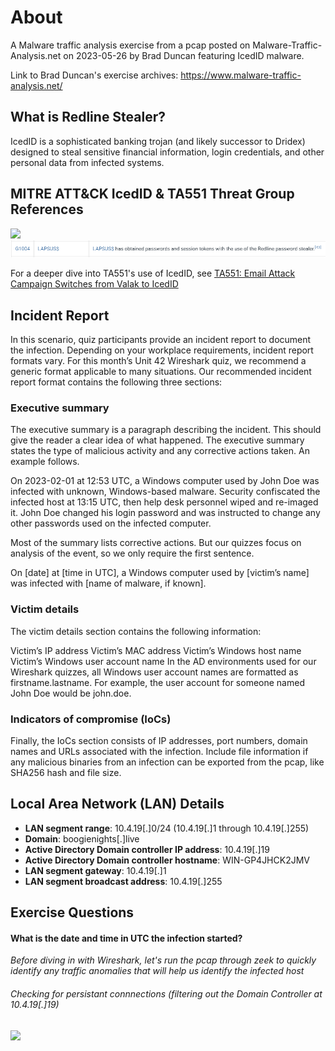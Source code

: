 # About
A Malware traffic analysis exercise from a pcap posted on Malware-Traffic-Analysis.net on 2023-05-26 by Brad Duncan featuring IcedID malware.

Link to Brad Duncan's exercise archives: https://www.malware-traffic-analysis.net/
## What is Redline Stealer?
IcedID is a sophisticated banking trojan (and likely successor to Dridex) designed to steal sensitive financial information, login credentials, and other personal data from infected systems. 

## MITRE ATT&CK IcedID & TA551 Threat Group References
![](img/IcedID.png)
![](img/group.png)

For a deeper dive into TA551's use of IcedID, see [TA551: Email Attack Campaign Switches from Valak to IcedID](https://unit42.paloaltonetworks.com/ta551-shathak-icedid/)

## Incident Report
In this scenario, quiz participants provide an incident report to document the infection. Depending on your workplace requirements, incident report formats vary. For this month’s Unit 42 Wireshark quiz, we recommend a generic format applicable to many situations. Our recommended incident report format contains the following three sections:

### Executive summary
The executive summary is a paragraph describing the incident. This should give the reader a clear idea of what happened. The executive summary states the type of malicious activity and any corrective actions taken. An example follows.

On 2023-02-01 at 12:53 UTC, a Windows computer used by John Doe was infected with unknown, Windows-based malware. Security confiscated the infected host at 13:15 UTC, then help desk personnel wiped and re-imaged it. John Doe changed his login password and was instructed to change any other passwords used on the infected computer.

Most of the summary lists corrective actions. But our quizzes focus on analysis of the event, so we only require the first sentence.

On [date] at [time in UTC], a Windows computer used by [victim’s name] was infected with [name of malware, if known].
### Victim details
The victim details section contains the following information:

Victim’s IP address
Victim’s MAC address
Victim’s Windows host name
Victim’s Windows user account name
In the AD environments used for our Wireshark quizzes, all Windows user account names are formatted as firstname.lastname. For example, the user account for someone named John Doe would be john.doe.

### Indicators of compromise (IoCs)

Finally, the IoCs section consists of IP addresses, port numbers, domain names and URLs associated with the infection. Include file information if any malicious binaries from an infection can be exported from the pcap, like SHA256 hash and file size.

## Local Area Network (LAN) Details 
- **LAN segment range**: 10.4.19[.]0/24 (10.4.19[.]1 through 10.4.19[.]255)
- **Domain**: boogienights[.]live
- **Active Directory Domain controller IP address**: 10.4.19[.]19
- **Active Directory Domain controller hostname**: WIN-GP4JHCK2JMV
- **LAN segment gateway**: 10.4.19[.]1
- **LAN segment broadcast address**: 10.4.19[.]255


## Exercise Questions
#### What is the date and time in UTC the infection started?
*Before diving in with Wireshark, let's run the pcap through zeek to quickly identify any traffic anomalies that will help us identify the infected host*
###### Checking for persistant connnections (filtering out the Domain Controller at 10.4.19[.]19)
![](img/zeek.png)
